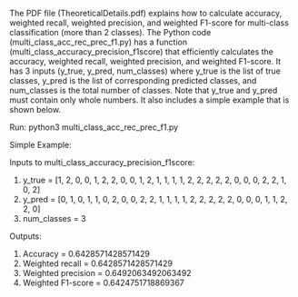 The PDF file (TheoreticalDetails.pdf) explains how to calculate accuracy, weighted recall, weighted precision, and weighted F1-score for multi-class classification (more than 2 classes). The Python code (multi_class_acc_rec_prec_f1.py) has a function (multi_class_accuracy_precision_f1score) that efficiently calculates the accuracy, weighted recall, weighted precision, and weighted F1-score. It has 3 inputs (y_true, y_pred, num_classes) where y_true is the list of true classes, y_pred is the list of corresponding predicted classes, and num_classes is the total number of classes. Note that y_true and y_pred must contain only whole numbers. It also includes a simple example that is shown below.

Run: python3 multi_class_acc_rec_prec_f1.py

Simple Example:

  Inputs to multi_class_accuracy_precision_f1score:

  1) y_true = [1, 2, 0, 0, 1, 2, 2, 0, 0, 1, 2, 1, 1, 1, 1, 2, 2, 2, 2, 2, 0, 0, 0, 2, 2, 1, 0, 2]
  2) y_pred = [0, 1, 0, 1, 1, 0, 2, 0, 0, 2, 2, 1, 1, 1, 1, 2, 2, 2, 2, 2, 0, 0, 0, 1, 1, 2, 2, 0]
  3) num_classes = 3

  Outputs:

  1) Accuracy = 0.6428571428571429
  2) Weighted recall = 0.6428571428571429
  3) Weighted precision = 0.6492063492063492
  4) Weighted F1-score = 0.6424751718869367

